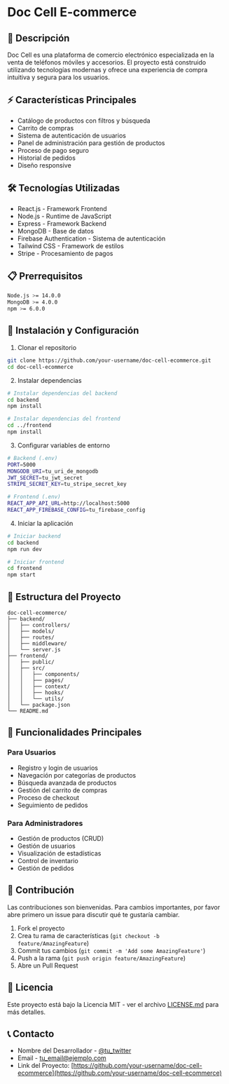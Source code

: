 # Doc Cell E-commerce

## 📱 Descripción
Doc Cell es una plataforma de comercio electrónico especializada en la venta de teléfonos móviles y accesorios. El proyecto está construido utilizando tecnologías modernas y ofrece una experiencia de compra intuitiva y segura para los usuarios.

## ⚡ Características Principales
- Catálogo de productos con filtros y búsqueda
- Carrito de compras
- Sistema de autenticación de usuarios
- Panel de administración para gestión de productos
- Proceso de pago seguro
- Historial de pedidos
- Diseño responsive

## 🛠️ Tecnologías Utilizadas
- React.js - Framework Frontend
- Node.js - Runtime de JavaScript
- Express - Framework Backend
- MongoDB - Base de datos
- Firebase Authentication - Sistema de autenticación
- Tailwind CSS - Framework de estilos
- Stripe - Procesamiento de pagos

## 📋 Prerrequisitos
```bash
Node.js >= 14.0.0
MongoDB >= 4.0.0
npm >= 6.0.0
```

## 🚀 Instalación y Configuración

1. Clonar el repositorio
```bash
git clone https://github.com/your-username/doc-cell-ecommerce.git
cd doc-cell-ecommerce
```

2. Instalar dependencias
```bash
# Instalar dependencias del backend
cd backend
npm install

# Instalar dependencias del frontend
cd ../frontend
npm install
```

3. Configurar variables de entorno
```bash
# Backend (.env)
PORT=5000
MONGODB_URI=tu_uri_de_mongodb
JWT_SECRET=tu_jwt_secret
STRIPE_SECRET_KEY=tu_stripe_secret_key

# Frontend (.env)
REACT_APP_API_URL=http://localhost:5000
REACT_APP_FIREBASE_CONFIG=tu_firebase_config
```

4. Iniciar la aplicación
```bash
# Iniciar backend
cd backend
npm run dev

# Iniciar frontend
cd frontend
npm start
```

## 📁 Estructura del Proyecto
```
doc-cell-ecommerce/
├── backend/
│   ├── controllers/
│   ├── models/
│   ├── routes/
│   ├── middleware/
│   └── server.js
├── frontend/
│   ├── public/
│   ├── src/
│   │   ├── components/
│   │   ├── pages/
│   │   ├── context/
│   │   ├── hooks/
│   │   └── utils/
│   └── package.json
└── README.md
```

## 🔑 Funcionalidades Principales

### Para Usuarios
- Registro y login de usuarios
- Navegación por categorías de productos
- Búsqueda avanzada de productos
- Gestión del carrito de compras
- Proceso de checkout
- Seguimiento de pedidos

### Para Administradores
- Gestión de productos (CRUD)
- Gestión de usuarios
- Visualización de estadísticas
- Control de inventario
- Gestión de pedidos

## 🤝 Contribución
Las contribuciones son bienvenidas. Para cambios importantes, por favor abre primero un issue para discutir qué te gustaría cambiar.

1. Fork el proyecto
2. Crea tu rama de características (`git checkout -b feature/AmazingFeature`)
3. Commit tus cambios (`git commit -m 'Add some AmazingFeature'`)
4. Push a la rama (`git push origin feature/AmazingFeature`)
5. Abre un Pull Request

## 📄 Licencia
Este proyecto está bajo la Licencia MIT - ver el archivo [LICENSE.md](LICENSE.md) para más detalles.

## 📞 Contacto
- Nombre del Desarrollador - [@tu_twitter](https://twitter.com/tu_twitter)
- Email - tu_email@ejemplo.com
- Link del Proyecto: [https://github.com/your-username/doc-cell-ecommerce](https://github.com/your-username/doc-cell-ecommerce)
